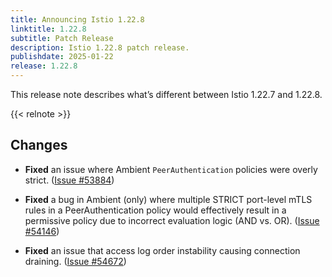 ```yaml
---
title: Announcing Istio 1.22.8
linktitle: 1.22.8
subtitle: Patch Release
description: Istio 1.22.8 patch release.
publishdate: 2025-01-22
release: 1.22.8
---
```


This release note describes what’s different between Istio 1.22.7 and 1.22.8.

{{< relnote >}}

## Changes

- **Fixed** an issue where Ambient `PeerAuthentication` policies were overly strict.
  ([Issue #53884](https://github.com/istio/istio/issues/53884))

- **Fixed** a bug in Ambient (only) where multiple STRICT port-level mTLS rules in a PeerAuthentication policy would effectively result in a permissive policy due to incorrect evaluation logic (AND vs. OR).
  ([Issue #54146](https://github.com/istio/istio/issues/54146))

- **Fixed** an issue that access log order instability causing connection draining.
  ([Issue #54672](https://github.com/istio/istio/issues/54672))

